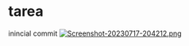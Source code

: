 # tarea
inincial commit
[![Screenshot-20230717-204212.png](https://i.postimg.cc/ryvYRRpM/Screenshot-20230717-204212.png)](https://postimg.cc/Jt5Q9nJ2)
